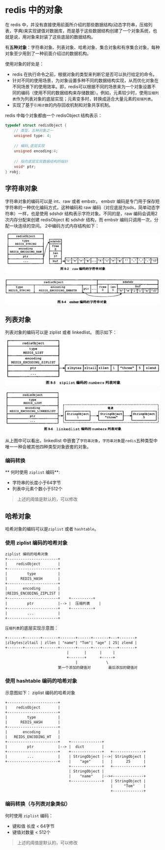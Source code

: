 # redis 中的对象

在 redis 中，并没有直接使用前面所介绍的那些数据结构(动态字符串，压缩列表，字典)来实现键值对数据库，而是基于这些数据结构创建了一个对象系统，也就是说，用对象来封装了这些底层的数据结构。

有**五种对象**：字符串对象、列表对象、哈希对象、集合对象和有序集合对象，每种对象至少用到了一种前面介绍过的数据机构。

使用对象的好处是：
- redis 在执行命令之前，根据对象的类型来判断它是否可以执行给定的命令。
- 针对不同的使用场景，为对象设置多种不同的数据结构实现，从而优化对象在不同场景下的使用效率。即，redis可以根据不同的场景来为一个对象设置不同的编码（使用不同的数据结构来存储数据）。例如，元素较少时，使用`压缩列表`作为列表对象的底层实现；元素变多时，转换成适合大量元素的`双端列表`。
- 实现了基于`引用计数`的内存回收机制和对象共享机制。

redis 中每个对象都由一个 redisObject 结构表示：

```c
typedef struct redisObject {
	// 类型，五种对象之一
	unsigned type: 4;

	// 编码,底层实现
	unsigned encoding:4;

	// 指向底层实现数据结构的指针
	void* ptr;
} robj;
```

## 字符串对象

字符串对象的编码可以是 int、raw 或者 embstr。
embstr 编码是专门用于保存短字符串的一种优化编码方式，这种编码和 raw 编码（对应底层为sds，简单动态字符串）一样，也是使用 sdshdr 结构表示字符对象。不同的是，raw 编码会调用2次内存分配来创建 redisObject 和 sdshdr 结构，而 embstr 编码只调用一次，分配一块连续的空间。
2中编码方式内存结构如下：

![pic](https://github.com/snipercy/Notes/blob/master/image/raw编码.png)

![pic](https://github.com/snipercy/Notes/blob/master/image/embstr编码.png)

## 列表对象
列表对象的编码可以是 ziplist 或者 linkedlist。
图示如下：

![pic](https://github.com/snipercy/Notes/blob/master/image/ziplist.png)

![pic](https://github.com/snipercy/Notes/blob/master/image/linkedlist.png)

从上图中可以看出，linkedlist 中嵌套了`字符串对象`，`字符串对象`是`redis`五种类型中唯一一种会被其他四种类型对象嵌套的对象。

### 编码转换

** 何时使用 `ziplist` 编码**:
- 字符串的长度小于64字节
- 列表中元素个数小于512个
> 上述的阈值是默认的，可以修改


## 哈希对象

哈希对象的编码可以是`ziplist` 或者 `hashtable`。

### 使用 ziplist 编码的哈希对象

```
ziplist 编码的哈希对象
+-----------------------+
|    redisObject 	 	|
+-----------------------+
|	      type 			|
|	   REDIS_HASH		|
+-----------------------+
|	    encoding        |
|REIDS_ENCODING_ZIPLIST	|
+-----------------------+	 +----------+
|    	  ptr			|--> |  压缩列表 	|
+-----------------------+	 +----------+
|         ...           |
+-----------------------+
```

`压缩列表`的底层实现示意图：
```
+-------+-------+-------+-------+------+-------+---+-------+
|zlbytes|zltail | zllen | "name"| "Tom"| "age" | 25| zlend |
+-------+-------+-------+-------+------+-------+---+-------+
							|       |      |	 |
							+-------+      +-----+
								|			  \	
						第一个添加的键值对	     最后添加的键值对
```

### 使用 hashtable 编码的哈希对象

示意图如下：
ziplist 编码的哈希对象
```
+-----------------------+
|    redisObject 	 	|
+-----------------------+
|	      type 			|
|	   REDIS_HASH		|
+-----------------------+
|	    encoding        |
|   REIDS_ENCODING_HT	|
+-----------------------+	 +--------------+
|    	  ptr			|--> |  dict 		|
+-----------------------+	 +--------------+   +--------------+
|         ...           |	 | StringObject |-->| StringObject |
+-----------------------+	 |    "age"     |	|      25      |
							 +--------------+   +--------------+
							 | StringObject |
							 |    "name"	|-->+--------------+
							 +--------------+   | StringObject |
							 					|     "Tom"    |
							 					+--------------+
```

### 编码转换（与列表对象类似）

何时使用 `ziplist` 编码：
- 键和值 长度 < 64字节
- 键值对数量  < 512个
> 上述的阈值是默认的，可以修改




